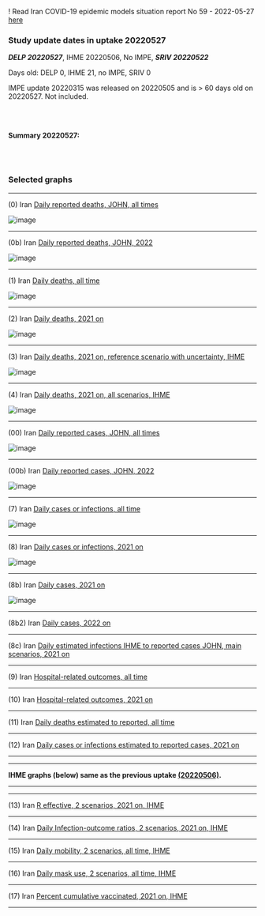 ! Read Iran COVID-19 epidemic models situation report No 59 - 2022-05-27 [here](https://github.com/pourmalek/covir2/blob/main/situation%20reports/59%20Iran%20COVID-19%20epidemic%20models%20situation%20report%20No%2059%20–%202022-05-27.pdf)

### Study update dates in uptake 20220527  

**_DELP 20220527_**, IHME 20220506, No IMPE, **_SRIV 20220522_** 

Days old: DELP 0, IHME 21, no IMPE, SRIV 0

IMPE update 20220315 was released on 20220505 and is > 60 days old on 20220527. Not included. 


<br/><br/> 

**Summary 20220527:**


<br/><br/> 


### Selected graphs

****

(0) Iran [Daily reported deaths, JOHN, all times](https://github.com/pourmalek/covir2/blob/main/20220527/output/graph%201%20COVID-19%20daily%20deaths%2C%20Iran%2C%20Johns%20Hopkins.pdf)

![image](https://user-images.githubusercontent.com/30849720/170760662-c5c0cc83-3b0b-45cf-a649-90d860026651.png)
 
****

(0b) Iran [Daily reported deaths, JOHN, 2022](https://github.com/pourmalek/covir2/blob/main/20220527/output/graph%203%20COVID-19%20daily%20deaths%2C%20Iran%2C%20Johns%20Hopkins%2C%202022%20on.pdf)

![image](https://user-images.githubusercontent.com/30849720/170760882-c94909ec-4410-4665-9fe6-16908bdc9962.png)
 
****

(1) Iran [Daily deaths, all time](https://github.com/pourmalek/covir2/blob/main/20220527/output/graph%2011%20COVID-19%20daily%20deaths%2C%20Iran%2C%20reference%20scenarios%2C%20all%20time.pdf)

![image](https://user-images.githubusercontent.com/30849720/170778095-e8d15601-4aaf-4540-aeb9-ef68e7770b71.png)
 
****

(2) Iran [Daily deaths, 2021 on](https://github.com/pourmalek/covir2/blob/main/20220527/output/graph%2012%20COVID-19%20daily%20deaths%2C%20Iran%2C%20reference%20scenarios.pdf)

![image](https://user-images.githubusercontent.com/30849720/170778218-78e8e6a5-c352-4fa3-a670-a7290618d05f.png)
  
****

(3) Iran [Daily deaths, 2021 on, reference scenario with uncertainty, IHME](https://github.com/pourmalek/covir2/blob/main/20220527/output/graph%2014%20COVID-19%20daily%20deaths%2C%20Iran%2C%20reference%20scenario%20with%20uncertainty%2C%20IHME.pdf)

![image](https://user-images.githubusercontent.com/30849720/170778303-1de1712d-490e-48a5-8f68-7598e7db86a4.png)
 
****

(4) Iran [Daily deaths, 2021 on, all scenarios, IHME](https://github.com/pourmalek/covir2/blob/main/20220527/output/graph%2015%20COVID-19%20daily%20deaths%2C%20Iran%2C%20all%20scenarios%2C%20IHME.pdf)

![image](https://user-images.githubusercontent.com/30849720/170778383-595935ee-c462-43de-afa7-f5579512f928.png)
 
****

(00) Iran [Daily reported cases, JOHN, all times](https://github.com/pourmalek/covir2/blob/main/20220527/output/graph%202%20COVID-19%20daily%20cases%2C%20Iran%2C%20Johns%20Hopkins.pdf)

![image](https://user-images.githubusercontent.com/30849720/170795310-c3548ace-6994-4cc0-90e7-136233e2857e.png)
 
****

(00b) Iran [Daily reported cases, JOHN, 2022](https://github.com/pourmalek/covir2/blob/main/20220527/output/graph%204%20COVID-19%20daily%20cases%2C%20Iran%2C%20Johns%20Hopkins%2C%202022%20on.pdf)

![image](https://user-images.githubusercontent.com/30849720/170795368-31ad26eb-5def-4d8a-aaca-70b10e83fbbf.png)
 
****

(7) Iran [Daily cases or infections, all time](https://github.com/pourmalek/covir2/blob/main/20220527/output/graph%2021%20COVID-19%20daily%20cases%2C%20Iran%2C%20reference%20scenarios%2C%20all%20time.pdf)

![image](https://user-images.githubusercontent.com/30849720/170795436-17d99f4d-b92d-45ba-a3fb-36bd83da6361.png)
 
****

(8) Iran [Daily cases or infections, 2021 on](https://github.com/pourmalek/covir2/blob/main/20220527/output/graph%2022%20COVID-19%20daily%20cases%2C%20Iran%2C%20reference%20scenarios.pdf)

![image](https://user-images.githubusercontent.com/30849720/170795474-8e9ec2af-5ef0-4b61-a4da-37cdc842c520.png)
  
****

(8b) Iran [Daily cases, 2021 on](https://github.com/pourmalek/covir2/blob/main/20220527/output/graph%2022b%20COVID-19%20daily%20cases%2C%20Iran%2C%20reference%20scenarios.pdf)

![image](https://user-images.githubusercontent.com/30849720/170795525-cb84db1d-ce96-4a24-8874-25001a8fb2ec.png)
  
****

(8b2) Iran [Daily cases, 2022 on](https://github.com/pourmalek/covir2/blob/main/20220527/output/graph%2022b2%20COVID-19%20daily%20cases%2C%20Iran%2C%20reference%20scenarios.pdf)

 
****

(8c) Iran [Daily estimated infections IHME to reported cases JOHN, main scenarios, 2021 on](https://github.com/pourmalek/covir2/blob/main/20220527/output/graph%2029%20C19%20daily%20estimated%20infections%20to%20reported%20cases%2C%20Iran%2C%20reference%20scenarios%202021.pdf)

  
****

(9) Iran [Hospital-related outcomes, all time](https://github.com/pourmalek/covir2/blob/main/20220527/output/graph%2071a%20COVID-19%20hospital-related%20outcomes%2C%20all%20time.pdf)

 
****

(10) Iran [Hospital-related outcomes, 2021 on](https://github.com/pourmalek/covir2/blob/main/20220527/output/graph%2072%20COVID-19%20hospital-related%20outcomes%2C%20wo%20extremes%2C%202021.pdf)

  
****

(11) Iran [Daily deaths estimated to reported, all time](https://github.com/pourmalek/covir2/blob/main/20220527/output/graph%2091%20COVID-19%20daily%20deaths%20estimated%20to%20reported%2C%20Iran%2C%20reference%20scenarios%2C%20all%20time.pdf)

  
****

(12) Iran [Daily cases or infections estimated to reported cases, 2021 on](https://github.com/pourmalek/covir2/blob/main/20220527/output/graph%2094%20COVID-19%20daily%20cases%20estimated%20to%20reported%2C%20Iran%2C%20reference%20scenarios.pdf) 

  
****
****

**IHME graphs (below) same as the previous uptake [(20220506)](https://github.com/pourmalek/covir2/tree/main/20220506).**

****
****

(13) Iran [R effective, 2 scenarios, 2021 on, IHME](https://github.com/pourmalek/covir2/blob/main/20220527/output/graph%20101%20COVID-19%20R%20effective%2C%20Iran%2C%202%20scenarios%2001jun2021%20on.pdf)

 
****

(14) Iran [Daily Infection-outcome ratios, 2 scenarios, 2021 on, IHME](https://github.com/pourmalek/covir2/blob/main/20220527/output/graph%20102%20COVID-19%20daily%20Infection%20outcomes%20ratios%2C%20Iran%202%20scenarios%2C%20IHME.pdf)

 
****

(15) Iran [Daily mobility, 2 scenarios, all time, IHME](https://github.com/pourmalek/covir2/blob/main/20220527/output/graph%20103%20COVID-19%20daily%20mobility%2C%20Iran%2C%202%20scenarios%20IHME.pdf)

 
****

(16) Iran [Daily mask use, 2 scenarios, all time, IHME](https://github.com/pourmalek/covir2/blob/main/20220527/output/graph%20104%20COVID-19%20daily%20mask_use%2C%20Iran%2C%202%20scenarios%20IHME.pdf)

 
****

(17) Iran [Percent cumulative vaccinated, 2021 on, IHME](https://github.com/pourmalek/covir2/blob/main/20220527/output/graph%20105%20COVID-19%20cumulative%20vaccinated%20percent%2C%20Iran%20IHME.pdf)

 
****



